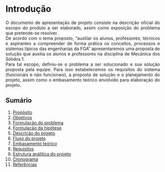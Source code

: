 # Introdução

<div style="text-align: justify">
O documento de apresentação de projeto consiste na descrição oficial do escopo do produto a ser elaborado, assim como exposição do problema que pretende-se resolver.
</div>

<div style="text-align: justify">
De acordo com o tema proposto, “auxiliar os alunos, professores, técnicos e aspirantes a compreender de forma prática os conceitos, processos e sistemas típicos das engenharias da FGA” apresentaremos uma proposta de solução que auxilia os alunos e professores na disciplina de Mecânica dos Sólidos 1.
</div>

<div style="text-align: justify">
Para tal escopo, definiu-se o problema a ser solucionado e sua solução proposta pela equipe. Para isso estabelecemos os requisitos do sistema (funcionais e não funcionais), a proposta de solução e o planejamento do projeto, assim como o embasamento teórico envolvido para elaboração do projeto.
</div>

## Sumário

1. [Propósito](proposito.md)
2. [Objetivos](objetivos.md)
3. [Formulação do problema](formulacaoProblema.md)
4. [Formulação da hipótese](formulacaoHipotese.md)
5. [Descrição do projeto](descricao.md)
6. [Fluxo do projeto](fluxo.md)
7. [Embasamento teórico](embasamento.md)
8. [Requisitos](requisitos.md)
9. [Estrutura análitica do projeto](eap.md)
10. [Cronograma](cronograma.md)
11. [Referências](referencias.md)